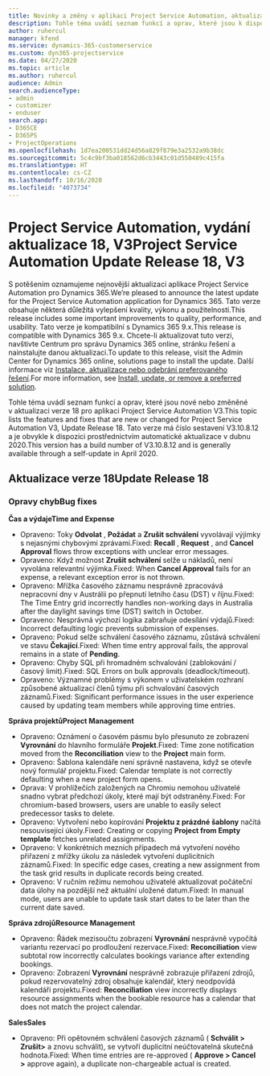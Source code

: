 ```yaml
---
title: Novinky a změny v aplikaci Project Service Automation, aktualizace verze 18, V3
description: Tohle téma uvádí seznam funkcí a oprav, které jsou k dispozici v Project Service Automation, aktualizace verze 18, V3.
author: ruhercul
manager: kfend
ms.service: dynamics-365-customerservice
ms.custom: dyn365-projectservice
ms.date: 04/27/2020
ms.topic: article
ms.author: ruhercul
audience: Admin
search.audienceType:
- admin
- customizer
- enduser
search.app:
- D365CE
- D365PS
- ProjectOperations
ms.openlocfilehash: 1d7ea200531dd24d56a829f879e3a2532a9b38dc
ms.sourcegitcommit: 5c4c9bf3ba018562d6cb3443c01d550489c415fa
ms.translationtype: HT
ms.contentlocale: cs-CZ
ms.lasthandoff: 10/16/2020
ms.locfileid: "4073734"
---
```

# <a name="project-service-automation-update-release-18-v3"></a><span data-ttu-id="3949a-103">Project Service Automation, vydání aktualizace 18, V3</span><span class="sxs-lookup"><span data-stu-id="3949a-103">Project Service Automation Update Release 18, V3</span></span>

<span data-ttu-id="3949a-104">S potěšením oznamujeme nejnovější aktualizaci aplikace Project Service Automation pro Dynamics 365.</span><span class="sxs-lookup"><span data-stu-id="3949a-104">We’re pleased to announce the latest update for the Project Service Automation application for Dynamics 365.</span></span> <span data-ttu-id="3949a-105">Tato verze obsahuje některá důležitá vylepšení kvality, výkonu a použitelnosti.</span><span class="sxs-lookup"><span data-stu-id="3949a-105">This release includes some important improvements to quality, performance, and usability.</span></span> <span data-ttu-id="3949a-106">Tato verze je kompatibilní s Dynamics 365 9.x.</span><span class="sxs-lookup"><span data-stu-id="3949a-106">This release is compatible with Dynamics 365 9.x.</span></span> <span data-ttu-id="3949a-107">Chcete-li aktualizovat tuto verzi, navštivte Centrum pro správu Dynamics 365 online, stránku řešení a nainstalujte danou aktualizaci.</span><span class="sxs-lookup"><span data-stu-id="3949a-107">To update to this release, visit the Admin Center for Dynamics 365 online, solutions page to install the update.</span></span> <span data-ttu-id="3949a-108">Další informace viz [Instalace, aktualizace nebo odebrání preferovaného řešení](https://docs.microsoft.com/power-platform/admin/install-remove-preferred-solution).</span><span class="sxs-lookup"><span data-stu-id="3949a-108">For more information, see [Install, update, or remove a preferred solution](https://docs.microsoft.com/power-platform/admin/install-remove-preferred-solution).</span></span>

<span data-ttu-id="3949a-109">Tohle téma uvádí seznam funkcí a oprav, které jsou nové nebo změněné v aktualizaci verze 18 pro aplikaci Project Service Automation V3.</span><span class="sxs-lookup"><span data-stu-id="3949a-109">This topic lists the features and fixes that are new or changed for Project Service Automation V3, Update Release 18.</span></span> <span data-ttu-id="3949a-110">Tato verze má číslo sestavení V3.10.8.12 a je obvykle k dispozici prostřednictvím automatické aktualizace v dubnu 2020.</span><span class="sxs-lookup"><span data-stu-id="3949a-110">This version has a build number of V3.10.8.12 and is generally available through a self-update in April 2020.</span></span>

## <a name="update-release-18"></a><span data-ttu-id="3949a-111">Aktualizace verze 18</span><span class="sxs-lookup"><span data-stu-id="3949a-111">Update Release 18</span></span>

### <a name="bug-fixes"></a><span data-ttu-id="3949a-112">Opravy chyb</span><span class="sxs-lookup"><span data-stu-id="3949a-112">Bug fixes</span></span>

<span data-ttu-id="3949a-113">**Čas a výdaje**</span><span class="sxs-lookup"><span data-stu-id="3949a-113">**Time and Expense**</span></span>

- <span data-ttu-id="3949a-114">Opraveno: Toky **Odvolat** , **Požádat** a **Zrušit schválení** vyvolávají výjimky s nejasnými chybovými zprávami.</span><span class="sxs-lookup"><span data-stu-id="3949a-114">Fixed: **Recall** , **Request** , and **Cancel Approval** flows throw exceptions with unclear error messages.</span></span>
- <span data-ttu-id="3949a-115">Opraveno: Když možnost **Zrušit schválení** selže u nákladů, není vyvolána relevantní výjimka.</span><span class="sxs-lookup"><span data-stu-id="3949a-115">Fixed: When **Cancel Approval** fails for an expense, a relevant exception error is not thrown.</span></span>
- <span data-ttu-id="3949a-116">Opraveno: Mřížka časového záznamu nesprávně zpracovává nepracovní dny v Austrálii po přepnutí letního času (DST) v říjnu.</span><span class="sxs-lookup"><span data-stu-id="3949a-116">Fixed: The Time Entry grid incorrectly handles non-working days in Australia after the daylight savings time (DST) switch in October.</span></span>
- <span data-ttu-id="3949a-117">Opraveno: Nesprávná výchozí logika zabraňuje odesílání výdajů.</span><span class="sxs-lookup"><span data-stu-id="3949a-117">Fixed: Incorrect defaulting logic prevents submission of expenses.</span></span>
- <span data-ttu-id="3949a-118">Opraveno: Pokud selže schválení časového záznamu, zůstává schválení ve stavu **Čekající**.</span><span class="sxs-lookup"><span data-stu-id="3949a-118">Fixed: When time entry approval fails, the approval remains in a state of **Pending**.</span></span>
- <span data-ttu-id="3949a-119">Opraveno: Chyby SQL při hromadném schvalování (zablokování / časový limit).</span><span class="sxs-lookup"><span data-stu-id="3949a-119">Fixed: SQL Errors on bulk approvals (deadlock/timeout).</span></span>
- <span data-ttu-id="3949a-120">Opraveno: Významné problémy s výkonem v uživatelském rozhraní způsobené aktualizací členů týmu při schvalování časových záznamů.</span><span class="sxs-lookup"><span data-stu-id="3949a-120">Fixed: Significant performance issues in the user experience caused by updating team members while approving time entries.</span></span>

<span data-ttu-id="3949a-121">**Správa projektů**</span><span class="sxs-lookup"><span data-stu-id="3949a-121">**Project Management**</span></span>

- <span data-ttu-id="3949a-122">Opraveno: Oznámení o časovém pásmu bylo přesunuto ze zobrazení **Vyrovnání** do hlavního formuláře **Projekt**.</span><span class="sxs-lookup"><span data-stu-id="3949a-122">Fixed: Time zone notification moved from the **Reconciliation** view to the **Project** main form.</span></span>
- <span data-ttu-id="3949a-123">Opraveno: Šablona kalendáře není správně nastavena, když se otevře nový formulář projektu.</span><span class="sxs-lookup"><span data-stu-id="3949a-123">Fixed: Calendar template is not correctly defaulting when a new project form opens.</span></span>
- <span data-ttu-id="3949a-124">Oprava: V prohlížečích založených na Chromiu nemohou uživatelé snadno vybrat předchozí úkoly, které mají být odstraněny.</span><span class="sxs-lookup"><span data-stu-id="3949a-124">Fixed: For chromium-based browsers, users are unable to easily select predecessor tasks to delete.</span></span>
- <span data-ttu-id="3949a-125">Opraveno: Vytvoření nebo kopírování **Projektu z prázdné šablony** načítá nesouvisející úkoly.</span><span class="sxs-lookup"><span data-stu-id="3949a-125">Fixed: Creating or copying **Project from Empty template** fetches unrelated assignments.</span></span>
- <span data-ttu-id="3949a-126">Opraveno: V konkrétních mezních případech má vytvoření nového přiřazení z mřížky úkolu za následek vytvoření duplicitních záznamů.</span><span class="sxs-lookup"><span data-stu-id="3949a-126">Fixed: In specific edge cases, creating a new assignment from the task grid results in duplicate records being created.</span></span>
- <span data-ttu-id="3949a-127">Opraveno: V ručním režimu nemohou uživatelé aktualizovat počáteční data úlohy na pozdější než aktuální uložené datum.</span><span class="sxs-lookup"><span data-stu-id="3949a-127">Fixed: In manual mode, users are unable to update task start dates to be later than the current date saved.</span></span>

<span data-ttu-id="3949a-128">**Správa zdrojů**</span><span class="sxs-lookup"><span data-stu-id="3949a-128">**Resource Management**</span></span>

- <span data-ttu-id="3949a-129">Opraveno: Řádek mezisoučtu zobrazení **Vyrovnání** nesprávně vypočítá variantu rezervací po prodloužení rezervace.</span><span class="sxs-lookup"><span data-stu-id="3949a-129">Fixed: **Reconciliation** view subtotal row incorrectly calculates bookings variance after extending bookings.</span></span>
- <span data-ttu-id="3949a-130">Opraveno: Zobrazení **Vyrovnání** nesprávně zobrazuje přiřazení zdrojů, pokud rezervovatelný zdroj obsahuje kalendář, který neodpovídá kalendáři projektu.</span><span class="sxs-lookup"><span data-stu-id="3949a-130">Fixed: **Reconciliation** view incorrectly displays resource assignments when the bookable resource has a calendar that does not match the project calendar.</span></span>

<span data-ttu-id="3949a-131">**Sales**</span><span class="sxs-lookup"><span data-stu-id="3949a-131">**Sales**</span></span>

- <span data-ttu-id="3949a-132">Opraveno: Při opětovném schválení časových záznamů ( **Schválit > Zrušit>** a znovu schválit), se vytvoří duplicitní neúčtovatelná skutečná hodnota.</span><span class="sxs-lookup"><span data-stu-id="3949a-132">Fixed: When time entries are re-approved ( **Approve > Cancel >** approve again), a duplicate non-chargeable actual is created.</span></span>

